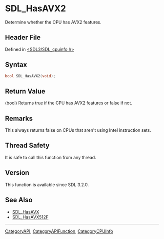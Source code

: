 # SDL_HasAVX2

Determine whether the CPU has AVX2 features.

## Header File

Defined in [<SDL3/SDL_cpuinfo.h>](https://github.com/libsdl-org/SDL/blob/main/include/SDL3/SDL_cpuinfo.h)

## Syntax

```c
bool SDL_HasAVX2(void);
```

## Return Value

(bool) Returns true if the CPU has AVX2 features or false if not.

## Remarks

This always returns false on CPUs that aren't using Intel instruction sets.

## Thread Safety

It is safe to call this function from any thread.

## Version

This function is available since SDL 3.2.0.

## See Also

- [SDL_HasAVX](SDL_HasAVX)
- [SDL_HasAVX512F](SDL_HasAVX512F)

----
[CategoryAPI](CategoryAPI), [CategoryAPIFunction](CategoryAPIFunction), [CategoryCPUInfo](CategoryCPUInfo)

